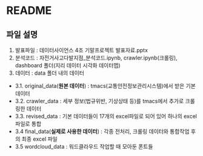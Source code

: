 # README

## 파일 설명
1. 발표파일 : 데이터사이언스 4조 기말프로젝트 발표자료.pptx
2. 분석코드 : 자전거사고다발지점_분석코드.ipynb, crawler.ipynb(크롤링), dashboard 폴더(지리 데이터 시각화 데이터맵)
3. 데이터 : data 폴더 내의 데이터
 - 3.1. original_data(**원본 데이터**) : tmacs(교통안전정보관리시스템)에서 받은 기본 데이터
 - 3.2. crawler_data : 세부 정보(법규위반, 기상상태 등)를 tmacs에서 추가로 크롤링한 데이터
 - 3.3. revised_data : 기본 데이터들이 17개의 excel파일로 되어 있어 하나의 excel 파일로 통합
 - 3.4  final_data(**실제로 사용한 데이터**) : 각종 전처리, 크롤링 데이터와 통합작업 후의 최종 excel 파일
 - 3.5  wordcloud_data : 워드클라우드 작업할 때 모아둔 폰트들


 
 
